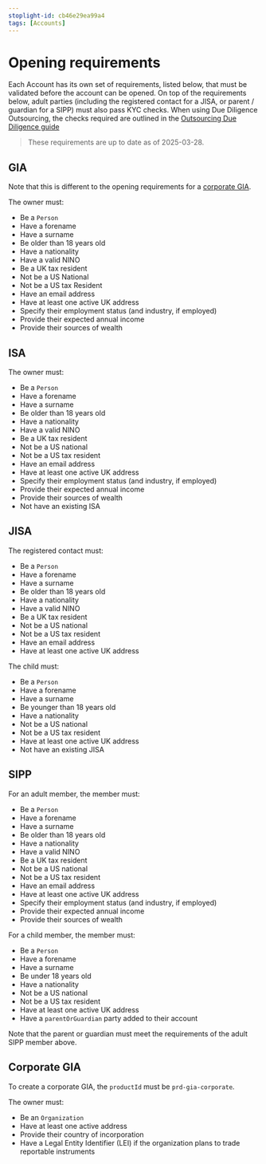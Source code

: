 ```yaml
---
stoplight-id: cb46e29ea99a4
tags: [Accounts]
---
```


# Opening requirements

Each Account has its own set of requirements, listed below, that must be validated before the account can be opened. On top of the requirements below, adult parties (including the registered contact for a JISA, or parent / guardian for a SIPP) must also pass KYC checks. When using Due Diligence Outsourcing, the checks required are outlined in the [Outsourcing Due Diligence guide](/docs/guides/87a361e53d017-due-diligence-outsourcing#due-diligence-and-accounts)

<!-- theme: info -->
> These requirements are up to date as of 2025-03-28.

## GIA

Note that this is different to the opening requirements for a [corporate GIA](/docs/guides/cb46e29ea99a4-opening-requirements#corporate-gia).

The owner must:

- Be a `Person`
- Have a forename
- Have a surname
- Be older than 18 years old
- Have a nationality
- Have a valid NINO
- Be a UK tax resident
- Not be a US National
- Not be a US tax Resident
- Have an email address
- Have at least one active UK address
- Specify their employment status (and industry, if employed)
- Provide their expected annual income
- Provide their sources of wealth

## ISA

The owner must:

- Be a `Person`
- Have a forename
- Have a surname
- Be older than 18 years old
- Have a nationality
- Have a valid NINO
- Be a UK tax resident
- Not be a US national
- Not be a US tax resident
- Have an email address
- Have at least one active UK address
- Specify their employment status (and industry, if employed)
- Provide their expected annual income
- Provide their sources of wealth
- Not have an existing ISA

## JISA

The registered contact must:

- Be a `Person`
- Have a forename
- Have a surname
- Be older than 18 years old
- Have a nationality
- Have a valid NINO
- Be a UK tax resident
- Not be a US national
- Not be a US tax resident
- Have an email address
- Have at least one active UK address

The child must:

- Be a `Person`
- Have a forename
- Have a surname
- Be younger than 18 years old
- Have a nationality
- Not be a US national
- Not be a US tax resident
- Have at least one active UK address
- Not have an existing JISA

## SIPP

For an adult member, the member must:

- Be a `Person`
- Have a forename
- Have a surname
- Be older than 18 years old
- Have a nationality
- Have a valid NINO
- Be a UK tax resident
- Not be a US national
- Not be a US tax resident
- Have an email address
- Have at least one active UK address
- Specify their employment status (and industry, if employed)
- Provide their expected annual income
- Provide their sources of wealth

For a child member, the member must:

- Be a `Person`
- Have a forename
- Have a surname
- Be under 18 years old
- Have a nationality
- Not be a US national
- Not be a US tax resident
- Have at least one active UK address
- Have a `parentOrGuardian` party added to their account

Note that the parent or guardian must meet the requirements of the adult SIPP member above.

## Corporate GIA

To create a corporate GIA, the `productId` must be `prd-gia-corporate`.

The owner must:

- Be an `Organization`
- Have at least one active address
- Provide their country of incorporation
- Have a Legal Entity Identifier (LEI) if the organization plans to trade reportable instruments